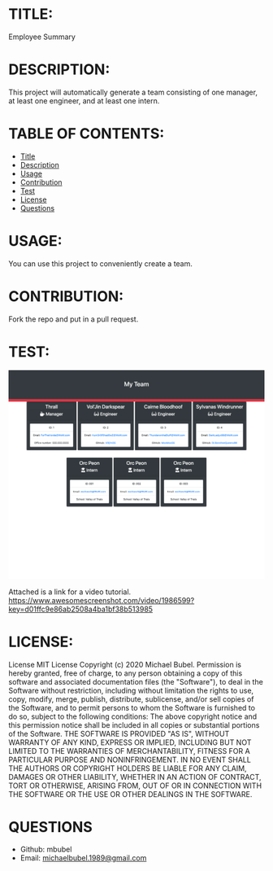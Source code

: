 # TITLE:
Employee Summary

# DESCRIPTION:
This project will automatically generate a team consisting of one manager, at least one engineer, and at least one intern.

# TABLE OF CONTENTS:
* [Title](#TITLE)
* [Description](#DESCRIPTION)
* [Usage](#USAGE)
* [Contribution](#CONTRIBUTION)
* [Test](#TEST)
* [License](#LICENSE)
* [Questions](#QUESTIONS)

# USAGE:
You can use this project to conveniently create a team.

 # CONTRIBUTION:
Fork the repo and put in a pull request.

# TEST:
![Team Screenshot](/assets/Team.png?raw=true "My Team")

Attached is a link for a video tutorial.
https://www.awesomescreenshot.com/video/1986599?key=d01ffc9e86ab2508a4ba1bf38b513985





# LICENSE:

License MIT License Copyright (c) 2020 Michael Bubel. Permission is hereby granted, free of charge, to any person obtaining a copy of this software and associated documentation files (the "Software"), to deal in the Software without restriction, including without limitation the rights to use, copy, modify, merge, publish, distribute, sublicense, and/or sell copies of the Software, and to permit persons to whom the Software is furnished to do so, subject to the following conditions: The above copyright notice and this permission notice shall be included in all copies or substantial portions of the Software. THE SOFTWARE IS PROVIDED "AS IS", WITHOUT WARRANTY OF ANY KIND, EXPRESS OR IMPLIED, INCLUDING BUT NOT LIMITED TO THE WARRANTIES OF MERCHANTABILITY, FITNESS FOR A PARTICULAR PURPOSE AND NONINFRINGEMENT. IN NO EVENT SHALL THE AUTHORS OR COPYRIGHT HOLDERS BE LIABLE FOR ANY CLAIM, DAMAGES OR OTHER LIABILITY, WHETHER IN AN ACTION OF CONTRACT, TORT OR OTHERWISE, ARISING FROM, OUT OF OR IN CONNECTION WITH THE SOFTWARE OR THE USE OR OTHER DEALINGS IN THE SOFTWARE.
  
# QUESTIONS
* Github: mbubel
* Email: michaelbubel.1989@gmail.com
  
  
  
